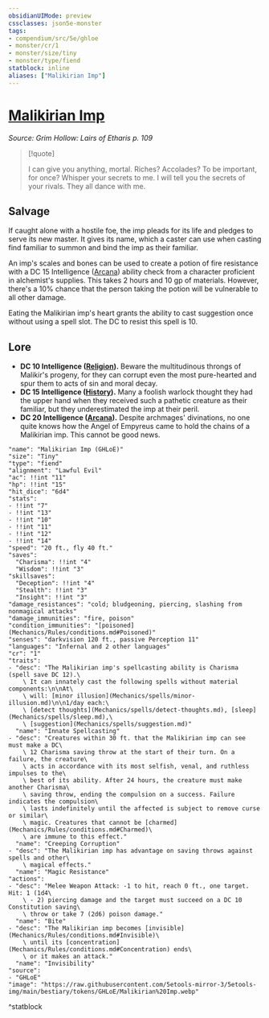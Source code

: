 ```yaml
---
obsidianUIMode: preview
cssclasses: json5e-monster
tags:
- compendium/src/5e/ghloe
- monster/cr/1
- monster/size/tiny
- monster/type/fiend
statblock: inline
aliases: ["Malikirian Imp"]
---
```

# [Malikirian Imp](Mechanics\bestiary\fiend/malikirian-imp-ghloe.md)
*Source: Grim Hollow: Lairs of Etharis p. 109*  

> [!quote]  
> 
> I can give you anything, mortal. Riches? Accolades? To be important, for once? Whisper your secrets to me. I will tell you the secrets of your rivals. They all dance with me.

## Salvage

If caught alone with a hostile foe, the imp pleads for its life and pledges to serve its new master. It gives its name, which a caster can use when casting find familiar to summon and bind the imp as their familiar.

An imp's scales and bones can be used to create a potion of fire resistance with a DC 15 Intelligence ([Arcana](Mechanics/Rules/skills.md#Arcana)) ability check from a character proficient in alchemist's supplies. This takes 2 hours and 10 gp of materials. However, there's a 10% chance that the person taking the potion will be vulnerable to all other damage.

Eating the Malikirian imp's heart grants the ability to cast suggestion once without using a spell slot. The DC to resist this spell is 10.

## Lore

- **DC 10 Intelligence ([Religion](Mechanics/Rules/skills.md#Religion)).** Beware the multitudinous throngs of Malikir's progeny, for they can corrupt even the most pure-hearted and spur them to acts of sin and moral decay.  
- **DC 15 Intelligence ([History](Mechanics/Rules/skills.md#History)).** Many a foolish warlock thought they had the upper hand when they received such a pathetic creature as their familiar, but they underestimated the imp at their peril.  
- **DC 20 Intelligence ([Arcana](Mechanics/Rules/skills.md#Arcana)).** Despite archmages' divinations, no one quite knows how the Angel of Empyreus came to hold the chains of a Malikirian imp. This cannot be good news.  

```statblock
"name": "Malikirian Imp (GHLoE)"
"size": "Tiny"
"type": "fiend"
"alignment": "Lawful Evil"
"ac": !!int "11"
"hp": !!int "15"
"hit_dice": "6d4"
"stats":
- !!int "7"
- !!int "13"
- !!int "10"
- !!int "11"
- !!int "12"
- !!int "14"
"speed": "20 ft., fly 40 ft."
"saves":
  "Charisma": !!int "4"
  "Wisdom": !!int "3"
"skillsaves":
  "Deception": !!int "4"
  "Stealth": !!int "3"
  "Insight": !!int "3"
"damage_resistances": "cold; bludgeoning, piercing, slashing from nonmagical attacks"
"damage_immunities": "fire, poison"
"condition_immunities": "[poisoned](Mechanics/Rules/conditions.md#Poisoned)"
"senses": "darkvision 120 ft., passive Perception 11"
"languages": "Infernal and 2 other languages"
"cr": "1"
"traits":
- "desc": "The Malikirian imp's spellcasting ability is Charisma (spell save DC 12).\
    \ It can innately cast the following spells without material components:\n\nAt\
    \ will: [minor illusion](Mechanics/spells/minor-illusion.md)\n\n1/day each:\
    \ [detect thoughts](Mechanics/spells/detect-thoughts.md), [sleep](Mechanics/spells/sleep.md),\
    \ [suggestion](Mechanics/spells/suggestion.md)"
  "name": "Innate Spellcasting"
- "desc": "Creatures within 30 ft. that the Malikirian imp can see must make a DC\
    \ 12 Charisma saving throw at the start of their turn. On a failure, the creature\
    \ acts in accordance with its most selfish, venal, and ruthless impulses to the\
    \ best of its ability. After 24 hours, the creature must make another Charisma\
    \ saving throw, ending the compulsion on a success. Failure indicates the compulsion\
    \ lasts indefinitely until the affected is subject to remove curse or similar\
    \ magic. Creatures that cannot be [charmed](Mechanics/Rules/conditions.md#Charmed)\
    \ are immune to this effect."
  "name": "Creeping Corruption"
- "desc": "The Malikirian imp has advantage on saving throws against spells and other\
    \ magical effects."
  "name": "Magic Resistance"
"actions":
- "desc": "Melee Weapon Attack: -1 to hit, reach 0 ft., one target. Hit: 1 (1d4\
    \ - 2) piercing damage and the target must succeed on a DC 10 Constitution saving\
    \ throw or take 7 (2d6) poison damage."
  "name": "Bite"
- "desc": "The Malikirian imp becomes [invisible](Mechanics/Rules/conditions.md#Invisible)\
    \ until its [concentration](Mechanics/Rules/conditions.md#Concentration) ends\
    \ or it makes an attack."
  "name": "Invisibility"
"source":
- "GHLoE"
"image": "https://raw.githubusercontent.com/5etools-mirror-3/5etools-img/main/bestiary/tokens/GHLoE/Malikirian%20Imp.webp"
```
^statblock